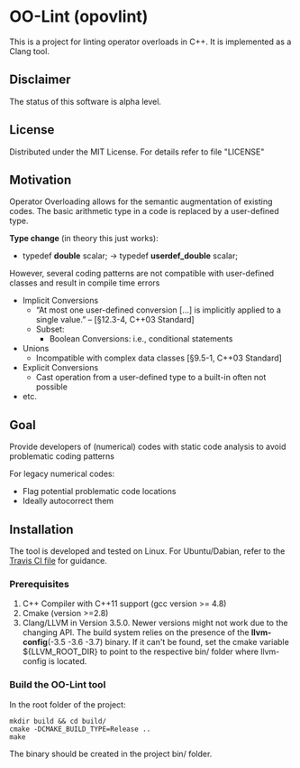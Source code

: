 OO-Lint (opovlint)
===========

This is a project for linting operator overloads in C++. It is implemented as 
a Clang tool.

Disclaimer
------------

The status of this software is alpha level.

License
------------

Distributed under the MIT License. For details refer to file "LICENSE"


Motivation
------------

Operator Overloading allows for the semantic augmentation of existing codes. 
The basic arithmetic type in a code is replaced by a user-defined type.

**Type change** (in theory this just works): 
- typedef **double** scalar; -> typedef **userdef_double** scalar;

However, several coding patterns are not compatible with user-defined classes 
and result in compile time errors
- Implicit Conversions
    - “At most one user-defined conversion [...] is implicitly 
         applied to a single value.” –  [§12.3-4, C++03 Standard]
    - Subset: 
        - Boolean Conversions: i.e., conditional statements
- Unions
    - Incompatible with complex data classes [§9.5-1, C++03 Standard]
- Explicit Conversions
    - Cast operation from a user-defined type to a built-in often not possible
- etc.


Goal
------------

Provide developers of (numerical) codes with static code analysis 
to avoid problematic coding patterns

For legacy numerical codes:
- Flag potential problematic code locations
- Ideally autocorrect them


Installation 
------------

The tool is developed and tested on Linux. 
For Ubuntu/Dabian, refer to the [Travis CI file](.travis.yml) for guidance.

### Prerequisites

1.  C++ Compiler with C++11 support (gcc version >= 4.8)
2.  Cmake (version >=2.8)
3.  Clang/LLVM in Version 3.5.0. Newer versions might not work due to the changing API.
    The build system relies on the presence of the **llvm-config**(-3.5 -3.6 -3.7) binary.
    If it can't be found, set the cmake variable ${LLVM_ROOT_DIR} to point to the 
    respective bin/ folder where llvm-config is located.

### Build the OO-Lint tool
In the root folder of the project:

    mkdir build && cd build/
    cmake -DCMAKE_BUILD_TYPE=Release ..
    make

The binary should be created in the project bin/ folder. 
